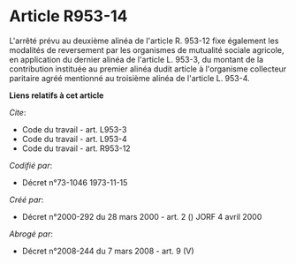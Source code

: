 # Article R953-14

L'arrêté prévu au deuxième alinéa de l'article R. 953-12 fixe également les modalités de reversement par les organismes de
mutualité sociale agricole, en application du dernier alinéa de l'article L. 953-3, du montant de la contribution instituée
au premier alinéa dudit article à l'organisme collecteur paritaire agréé mentionné au troisième alinéa de l'article L. 953-4.

**Liens relatifs à cet article**

_Cite_:

  - Code du travail - art. L953-3
  - Code du travail - art. L953-4
  - Code du travail - art. R953-12

_Codifié par_:

  - Décret n°73-1046 1973-11-15

_Créé par_:

  - Décret n°2000-292 du 28 mars 2000 - art. 2 () JORF 4 avril 2000

_Abrogé par_:

  - Décret n°2008-244 du 7 mars 2008 - art. 9 (V)
